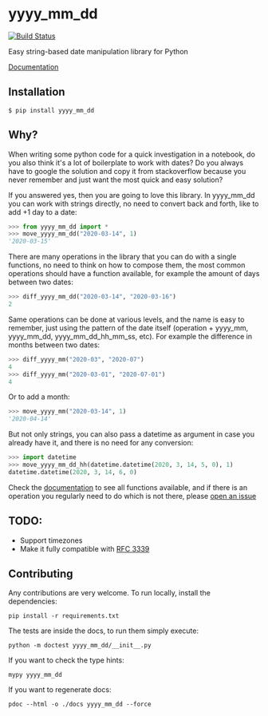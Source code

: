 # yyyy_mm_dd

[![Build Status](https://img.shields.io/github/workflow/status/rogeriochaves/yyyy_mm_dd/Python%20package?style=for-the-badge)](https://github.com/rogeriochaves/yyyy_mm_dd/actions)

Easy string-based date manipulation library for Python

[Documentation](https://rogeriochaves.github.io/yyyy_mm_dd/yyyy_mm_dd/index.html)

## Installation

    $ pip install yyyy_mm_dd

## Why?

When writing some python code for a quick investigation in a notebook, do you also think it's a lot of boilerplate to work with dates? Do you always have to google the solution and copy it from stackoverflow because you never remember and just want the most quick and easy solution?

If you answered yes, then you are going to love this library. In yyyy_mm_dd you can work with strings directly, no need to convert back and forth, like to add +1 day to a date:

```python
>>> from yyyy_mm_dd import *
>>> move_yyyy_mm_dd("2020-03-14", 1)
'2020-03-15'
```

There are many operations in the library that you can do with a single functions, no need to think on how to compose them, the most common operations should have a function available, for example the amount of days between two dates:

```python
>>> diff_yyyy_mm_dd("2020-03-14", "2020-03-16")
2
```

Same operations can be done at various levels, and the name is easy to remember, just using the pattern of the date itself (operation + yyyy_mm, yyyy_mm_dd, yyyy_mm_dd_hh_mm_ss, etc). For example the difference in months between two dates:

```python
>>> diff_yyyy_mm("2020-03", "2020-07")
4
>>> diff_yyyy_mm("2020-03-01", "2020-07-01")
4
```

Or to add a month:

```python
>>> move_yyyy_mm("2020-03-14", 1)
'2020-04-14'
```

But not only strings, you can also pass a datetime as argument in case you already have it, and there is no need for any conversion:

```python
>>> import datetime
>>> move_yyyy_mm_dd_hh(datetime.datetime(2020, 3, 14, 5, 0), 1)
datetime.datetime(2020, 3, 14, 6, 0)
```

Check the [documentation](https://rogeriochaves.github.io/yyyy_mm_dd/yyyy_mm_dd/index.html) to see all functions available, and if there is an operation you regularly need to do which is not there, please [open an issue](https://github.com/rogeriochaves/yyyy_mm_dd/issues)

## TODO:

- Support timezones
- Make it fully compatible with [RFC 3339](https://tools.ietf.org/html/rfc3339)

## Contributing

Any contributions are very welcome. To run locally, install the dependencies:

```
pip install -r requirements.txt
```

The tests are inside the docs, to run them simply execute:

```
python -m doctest yyyy_mm_dd/__init__.py
```

If you want to check the type hints:

```
mypy yyyy_mm_dd
```

If you want to regenerate docs:

```
pdoc --html -o ./docs yyyy_mm_dd --force
```
